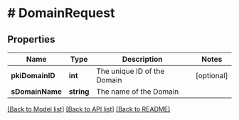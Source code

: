 # # DomainRequest

## Properties

Name | Type | Description | Notes
------------ | ------------- | ------------- | -------------
**pkiDomainID** | **int** | The unique ID of the Domain | [optional]
**sDomainName** | **string** | The name of the Domain |

[[Back to Model list]](../../README.md#models) [[Back to API list]](../../README.md#endpoints) [[Back to README]](../../README.md)
